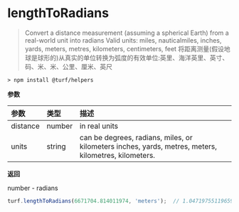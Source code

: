 # lengthToRadians

> Convert a distance measurement (assuming a spherical Earth) from a real-world unit into radians Valid units: miles, nauticalmiles, inches, yards, meters, metres, kilometers, centimeters, feet
> 将距离测量(假设地球是球形的)从真实的单位转换为弧度的有效单位:英里、海洋英里、英寸、码、米、米、公里、厘米、英尺

```text
> npm install @turf/helpers
```

**参数**

| 参数     | 类型   | 描述                                                         |
| :------- | :----- | :----------------------------------------------------------- |
| distance | number | in real units                                                |
| units    | string | can be degrees, radians, miles, or kilometers inches, yards, metres, meters, kilometres, kilometers. |

**返回**

number - radians

```js
turf.lengthToRadians(6671704.814011974, 'meters');  // 1.0471975511965976
```